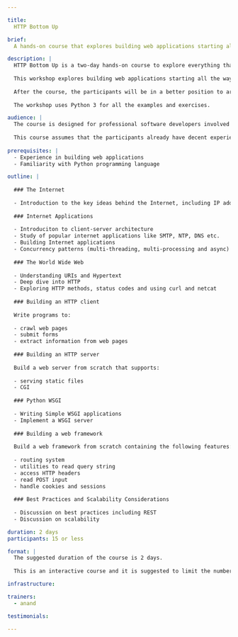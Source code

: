 ```yaml
---

title:
  HTTP Bottom Up

brief:
  A hands-on course that explores building web applications starting all the way from bare sockets, without using any framework.

description: |
  HTTP Bottom Up is a two-day hands-on course to explore everything that happens behind the scenes of your favorite web framework.
  
  This workshop explores building web applications starting all the way from bare sockets, without using any framework. Even though this is not the most production way to build web applications, this exercise will give a chance to observe and understand everything that happens behind the scenes of any web application.
  
  After the course, the participants will be in a better position to architect web applications and reason about their performance and scaliabity.
  
  The workshop uses Python 3 for all the examples and exercises.

audience: |
  The course is designed for professional software developers involved in developing web applications.
  
  This course assumes that the participants already have decent experience in building web applications and familiarity with Python programming language.
  
prerequisites: |
  - Experience in building web applications
  - Familiarity with Python programming language

outline: |
  
  ### The Internet
  
  - Introduction to the key ideas behind the Internet, including IP address, domain name, ports and sockets.
  
  ### Internet Applications
  
  - Introduciton to client-server architecture
  - Study of popular internet applications like SMTP, NTP, DNS etc.
  - Building Internet applications
  - Concurrency patterns (multi-threading, multi-processing and async)
  
  ### The World Wide Web
  
  - Understanding URIs and Hypertext
  - Deep dive into HTTP
  - Exploring HTTP methods, status codes and using curl and netcat
  
  ### Building an HTTP client
  
  Write programs to:
  
  - crawl web pages
  - submit forms
  - extract information from web pages
  
  ### Building an HTTP server
  
  Build a web server from scratch that supports:
  
  - serving static files
  - CGI
  
  ### Python WSGI
  
  - Writing Simple WSGI applications
  - Implement a WSGI server
  
  ### Building a web framework
  
  Build a web framework from scratch containing the following features:
  
  - routing system
  - utilities to read query string
  - access HTTP headers
  - read POST input
  - handle cookies and sessions
  
  ### Best Practices and Scalability Considerations
  
  - Discussion on best practices including REST
  - Discussion on scalability

duration: 2 days
participants: 15 or less

format: |
  The suggested duration of the course is 2 days.
  
  This is an interactive course and it is suggested to limit the number of participants to 15 or less for it to be effective.

infrastructure:

trainers:
  - anand

testimonials:

---
```


